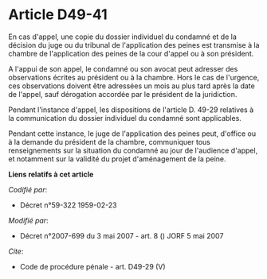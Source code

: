 # Article D49-41

En cas d'appel, une copie du dossier individuel du condamné et de la décision du juge ou du tribunal de l'application des
peines est transmise à la chambre de l'application des peines de la cour d'appel ou à son président. 

A l'appui de son appel, le condamné ou son avocat peut adresser des observations écrites au président ou à la chambre. Hors
le cas de l'urgence, ces observations doivent être adressées un mois au plus tard après la date de l'appel, sauf dérogation
accordée par le président de la juridiction. 

Pendant l'instance d'appel, les dispositions de l'article D. 49-29 relatives à la communication du dossier individuel du
condamné sont applicables. 

Pendant cette instance, le juge de l'application des peines peut, d'office ou à la demande du président de la chambre,
communiquer tous renseignements sur la situation du condamné au jour de l'audience d'appel, et notamment sur la validité du
projet d'aménagement de la peine.

**Liens relatifs à cet article**

_Codifié par_:

  - Décret n°59-322 1959-02-23

_Modifié par_:

  - Décret n°2007-699 du 3 mai 2007 - art. 8 () JORF 5 mai 2007

_Cite_:

  - Code de procédure pénale - art. D49-29 (V)
